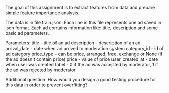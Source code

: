 The goal of this assignment is to extract features from data and prepare simple feature importance analysis.

The data is in file train.json. Each line in this file represents one ad saved in json format.
Each ad contains information like: title, description and some basic ad parameters.

Parameters:
title - title of an ad
description - description of an ad
arrival_date - date when ad arrived to moderation system
category_id - id of ad category
price_type - can be price, arranged, free, exchange or None (if the ad doesn't contain price)
price - value of price
user_created_at - date when user was created
label - 0 if the ad was accepted by moderator, 1 if the ad was rejected by moderator

Additional question:
How would you design a good testing procedure for this data in order to prevent overfitting?


